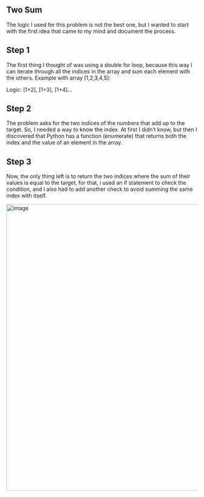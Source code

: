 Two Sum 
-
The logic I used for this problem is not the best one, but I wanted to start with the first idea that came to my mind and document the process.

Step 1
-
The first thing I thought of was using a double for loop, because this way I can iterate through all the indices in the array and sum each element with the others.
Example with array [1,2,3,4,5]:

Logic: [1+2], [1+3], [1+4]...

Step 2
-
The problem asks for the two indices of the numbers that add up to the target.
So, I needed a way to know the index. At first I didn’t know, but then I discovered that Python has a function (enumerate) that returns both the index and the value of an element in the array.

Step 3
-
Now, the only thing left is to return the two indices where the sum of their values is equal to the target,
for that, i used an if statement to check the condition, and I also had to add another check to avoid summing the same index with itself.

 <img width="916" height="755" alt="image" src="https://github.com/user-attachments/assets/2bf17c31-6787-4e86-8a60-2064cccbdc2c" />


